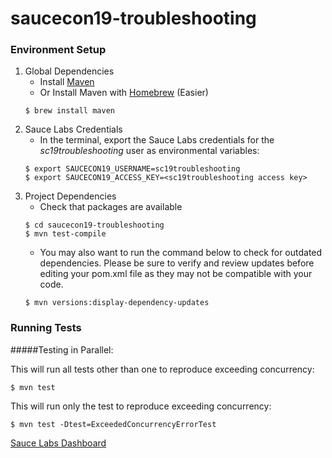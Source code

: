 # saucecon19-troubleshooting

### Environment Setup

1. Global Dependencies
    * Install [Maven](https://maven.apache.org/install.html)
    * Or Install Maven with [Homebrew](http://brew.sh/) (Easier)
    ```
    $ brew install maven
    ```
2. Sauce Labs Credentials
    * In the terminal, export the Sauce Labs credentials for the *sc19troubleshooting* user as environmental variables:
    ```
    $ export SAUCECON19_USERNAME=sc19troubleshooting
    $ export SAUCECON19_ACCESS_KEY=<sc19troubleshooting access key>
    ```
3. Project Dependencies
    * Check that packages are available
    ```
    $ cd saucecon19-troubleshooting
    $ mvn test-compile
    ```
    * You may also want to run the command below to check for outdated dependencies. Please be sure to verify and review updates before editing your pom.xml file as they may not be compatible with your code.
    ```
    $ mvn versions:display-dependency-updates
    ```
    
### Running Tests

#####Testing in Parallel:

This will run all tests other than one to reproduce exceeding concurrency:

```
$ mvn test
```

This will run only the test to reproduce exceeding concurrency:

```
$ mvn test -Dtest=ExceededConcurrencyErrorTest
```

[Sauce Labs Dashboard](https://app.saucelabs.com/dashboard/)
